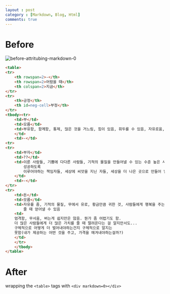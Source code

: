 ```yaml
---
layout : post
category : [Markdown, Blog, Html]
comments: true
---
```


# Before 

![before-attritubing-markdown-0](https://user-images.githubusercontent.com/35059428/58871689-16415280-86f5-11e9-8f36-b2de01f7fdde.png)


```html
<table>
<tr>
    <th rowspan=2>-</th>
    <th rowspan=2>어렸을 때</th>
    <th colspan=2>지금</th>
</tr>
<tr>
    <th>긍정</th>
    <th id=neg-cell>부정</th>
</tr>
<tbody><tr>
    <td>부</td>
    <td>모름</td>
    <td>부유함, 함께함, 통제, 많은 것을 거느림, 힘이 있음, 휘두를 수 있음, 자유로움, 세상에 많은 영향력을 끼칠 수 있음, 존경받을 수 있음, 수단, 도움을 줄 수 있음, 만능 물질
    </td>
    <td>-</td>
<tr>
<tr>
    <td>부자</td>
    <td>??</td>
    <td>이룬 사람들, 기쁨에 다다른 사람들, 기적의 물질을 만들어낼 수 있는 수준 높은 사람들, 사회적 책임을 지닌 사람들, 세상에 이로움을 뿌려야하는 사람들, 자신의 정보를 남에게도 주며 함께
        성공하도록
        이루어야하는 책임자들, 세상에 씨앗을 지닌 자들, 세상을 더 나은 곳으로 만들어 낼 수 있는 열쇠를 쥐고 있는 자들
    </td>
    <td>-</td>
</tr>
<tr>
    <td>돈</td>
    <td>모름</td>
    <td>자유를 줌, 기적의 물질, 무에서 유로, 황금만큼 귀한 것, 사람들에게 행복을 주는 물질, 기쁨, 보이지 않는 에너지, 공기처럼 실재, 사람들에게 올바른걸 전해줄때, 그들의 욕구와 필요를 해결해
        줄 때 얻어낼 수 있음
    <td>
    엄격함, 무서움, 버는게 쉽지만은 않음. 뭔가 좀 어렵기도 함. 
    더 많은 사람들에게 더 많은 가치를 줄 때 딸려온다는 걸 알지만서도... 
    구체적으로 어떻게 더 벌어내야하는건지 구체적으로 알지는
    못함(내가 제공하는 어떤 것을 주고, 가격을 매겨내야하는걸까?)
    </td>
    </tr>
    </tbody>
</table>
```

# After

wrapping the `<table>` tags with `<div markdown=0></div>`